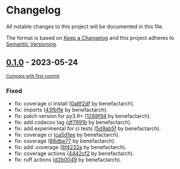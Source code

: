 # Changelog

All notable changes to this project will be documented in this file.

The format is based on [Keep a Changelog](http://keepachangelog.com/en/1.0.0/)
and this project adheres to [Semantic Versioning](http://semver.org/spec/v2.0.0.html).

<!-- insertion marker -->
## [0.1.0](https://github.com/joshua-auchincloss/spic/releases/tag/0.1.0) - 2023-05-24

<small>[Compare with first commit](https://github.com/joshua-auchincloss/spic/compare/469946b0473f1a587dc87cd288eb4f604bb4a538...0.1.0)</small>

### Fixed

- fix: coverage ci install ([0a8f2df](https://github.com/joshua-auchincloss/spic/commit/0a8f2dfbc68d21e86eb21bf53401cd9ac0af4580) by benefactarch).
- fix: imports ([43fbffe](https://github.com/joshua-auchincloss/spic/commit/43fbffe614dded4224c6f68214887eb6d75b45ae) by benefactarch).
- fix: patch version for py3.9+ ([1288f94](https://github.com/joshua-auchincloss/spic/commit/1288f94341b244e9570ccff99b50faba397703f2) by benefactarch).
- fix: add codecov tag ([df7991b](https://github.com/joshua-auchincloss/spic/commit/df7991b301b7d394f071ca88aab0ab6cf6f3df0e) by benefactarch).
- fix: add experimental for ci tests ([5d9ab5f](https://github.com/joshua-auchincloss/spic/commit/5d9ab5f213038a2bd9d723919bf5af0bca330ebf) by benefactarch).
- fix: coverage ci ([ca5d1ee](https://github.com/joshua-auchincloss/spic/commit/ca5d1eee4b2f57f38141c864d720ae9ef20b8dcb) by benefactarch).
- fix: coverage ([88dbe77](https://github.com/joshua-auchincloss/spic/commit/88dbe772101cbeb4975718426250fe4c3663ab60) by benefactarch).
- fix: add .coverage ([8f4232a](https://github.com/joshua-auchincloss/spic/commit/8f4232ae3ba0e22557a49e7d1ca5d40f85165fb5) by benefactarch).
- fix: coverage actions ([4442cf2](https://github.com/joshua-auchincloss/spic/commit/4442cf24f9a44a85494e205676df036cbc4148bc) by benefactarch).
- fix: ruff actions ([d2b0049](https://github.com/joshua-auchincloss/spic/commit/d2b004973ab8cdac6617fbae6f06fba472ddf79a) by benefactarch).

